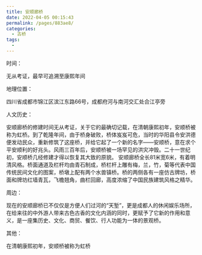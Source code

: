 ```yaml
---
title: 安顺廊桥
date: 2022-04-05 00:15:43
permalink: /pages/883ae8/
categories:
  - 古桥
tags:
  - 
---
```

时间：

无从考证，最早可追溯至康熙年间

地理位置：

四川省成都市锦江区滨江东路66号，成都府河与南河交汇处合江亭旁

人文历史：

安顺廊桥的修建时间无从考证，关于它的最确切记载，在清朝康熙初年，安顺桥被称为虹桥。到了乾隆年间，由于桥身破败，桥体岌岌可危，当时的华阳县令安洪德便发动民众，重新修筑了这座桥，并给它起了一个新的名字——安顺桥，意在求个平安顺利的好兆头。风雨三百年后，安顺桥被一场罕见的洪灾冲毁。二十一世纪初，安顺桥几经修建才得以恢复其大致的原貌。 安顺廊桥全长81米宽6米，有着明清风格。桥面通道及栏杆均由青石制成，桥栏杆上雕有梅，兰，竹，菊等代表中国传统民间文化的图案，桥墩上配有两个水兽镇桥。桥的两侧各有一座仿古牌坊，桥面和牌坊红墙青瓦，飞檐翘角，曲栏回廊，高度浓缩了中国民族建筑风格之精华。

周边：

现在的安顺廊桥已不仅仅是方便人们过河的“天堑”，更是成都人的休闲娱乐场所，在给来往的中外游人带来古色古香的文化内涵的同时，更赋予了它新的作用和意义，是一座集历史、文化、商贸、餐饮、行人功能为一体的景观桥。

其他：

在清朝康熙初年，安顺桥被称为虹桥
